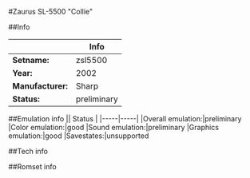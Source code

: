 #Zaurus SL-5500 "Collie"

##Info

||Info|
|-----|-----|
|**Setname:**|zsl5500
|**Year:**|2002
|**Manufacturer:**|Sharp
|**Status:**|preliminary

##Emulation info
|| Status |
|-----|-----|
|Overall emulation:|preliminary
|Color emulation:|good
|Sound emulation:|preliminary
|Graphics emulation:|good
|Savestates:|unsupported

##Tech info

##Romset info

<!--- START OF EDITED COMMENT DO NOT TOUCH TEXT ABOVE-->
